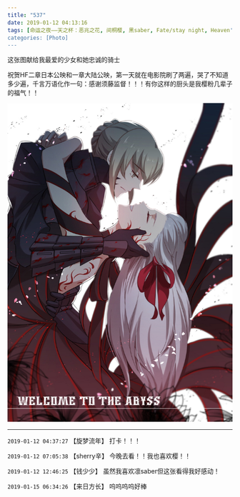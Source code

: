 ```yaml
---
title: "537"
date: 2019-01-12 04:13:16
tags: [命运之夜——天之杯：恶兆之花, 间桐樱, 黑saber, Fate/stay night, Heaven's Feel]
categories: [Photo]
---
```


<p>这张图献给我最爱的少女和她忠诚的骑士<br /></p> 
<p>祝贺HF二章日本公映和一章大陆公映，第一天就在电影院刷了两遍，哭了不知道多少遍，千言万语化作一句：感谢须藤监督！！！有你这样的厨头是我樱粉几辈子的福气！！<br /></p>

![](https://raw.githubusercontent.com/alicewish/meowchain247/master/img_cVZNdzJtQk9JV2ZqMS85MVBVS1R5UXptTHB0RDJpbGVVWnczWmxCWUhwcUNUK3pXOCtmM2FBPT0.jpg)

---

`2019-01-12 04:37:27` 【旋梦流年】 打卡！！！

`2019-01-12 07:05:38` 【sherry辛】 今晚去看！！我也喜欢樱！！

`2019-01-12 12:46:25` 【钱少少】 虽然我喜欢凛saber但这张看得我好感动！

`2019-01-15 06:34:26` 【来日方长】 呜呜呜呜好棒
